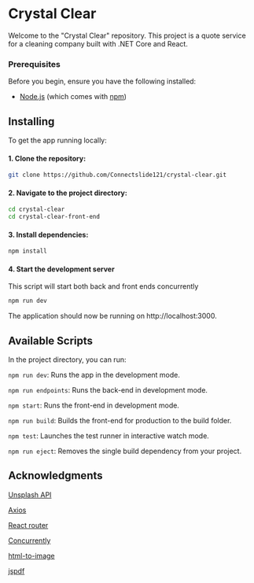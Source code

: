 # Crystal Clear

Welcome to the "Crystal Clear" repository. This project is a quote service for a cleaning company built with .NET Core and
React.

### Prerequisites

Before you begin, ensure you have the following installed:

- [Node.js](https://nodejs.org/en/) (which comes with [npm](http://npmjs.com/))

## Installing

To get the app running locally:

#### 1. Clone the repository:

```bash
git clone https://github.com/Connectslide121/crystal-clear.git
```

#### 2. Navigate to the project directory:

```bash
cd crystal-clear
cd crystal-clear-front-end
```

#### 3. Install dependencies:

```bash
npm install
```

#### 4. Start the development server

This script will start both back and front ends concurrently

```bash
npm run dev
```

The application should now be running on http://localhost:3000.

## Available Scripts

In the project directory, you can run:

`npm run dev`: Runs the app in the development mode.

`npm run endpoints`: Runs the back-end in development mode.

`npm start`: Runs the front-end in development mode.

`npm run build`: Builds the front-end for production to the build folder.

`npm test`: Launches the test runner in interactive watch mode.

`npm run eject`: Removes the single build dependency from your project.

## Acknowledgments

[Unsplash API](https://unsplash.com/developers)

[Axios](https://axios-http.com/docs/intro)

[React router](https://reactrouter.com/en/main)

[Concurrently](https://www.npmjs.com/package/concurrently)

[html-to-image](https://www.npmjs.com/package/html-to-image)

[jspdf](https://www.npmjs.com/package/jspdf)
